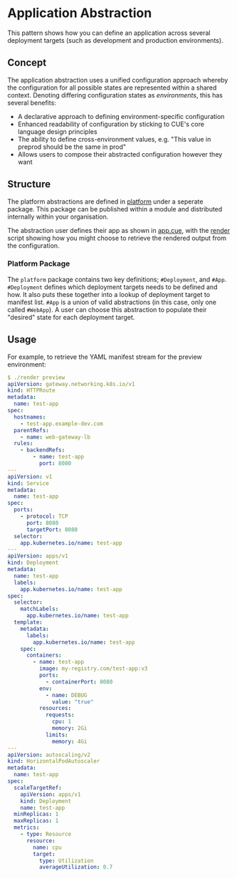# Application Abstraction

This pattern shows how you can define an application across several deployment targets (such as development and production environments).

## Concept

The application abstraction uses a unified configuration approach whereby the configuration for all possible states are represented within a shared context. Denoting differing configuration states as *environments*, this has several benefits:
- A declarative approach to defining environment-specific configuration
- Enhanced readability of configuration by sticking to CUE's core language design principles
- The ability to define cross-environment values, e.g. "This value in preprod should be the same in prod"
- Allows users to compose their abstracted configuration however they want

## Structure

The platform abstractions are defined in [platform](./platform/) under a seperate package. This package can be published within a module and distributed internally within your organisation.

The abstraction user defines their app as shown in [app.cue](./app.cue), with the [render](./render) script showing how you might choose to retrieve the rendered output from the configuration.

### Platform Package

The `platform` package contains two key definitions; `#Deployment`, and `#App`. `#Deployment` defines which deployment targets needs to be defined and how. It also puts these together into a lookup of deployment target to manifest list. `#App` is a union of valid abstractions (in this case, only one called `#WebApp`). A user can choose this abstraction to populate their "desired" state for each deployment target.

## Usage

For example, to retrieve the YAML manifest stream for the preview environment:
```yaml
$ ./render preview
apiVersion: gateway.networking.k8s.io/v1
kind: HTTPRoute
metadata:
  name: test-app
spec:
  hostnames:
    - test-app.example-dev.com
  parentRefs:
    - name: web-gateway-lb
  rules:
    - backendRefs:
        - name: test-app
          port: 8080
---
apiVersion: v1
kind: Service
metadata:
  name: test-app
spec:
  ports:
    - protocol: TCP
      port: 8080
      targetPort: 8080
  selector:
    app.kubernetes.io/name: test-app
---
apiVersion: apps/v1
kind: Deployment
metadata:
  name: test-app
  labels:
    app.kubernetes.io/name: test-app
spec:
  selector:
    matchLabels:
      app.kubernetes.io/name: test-app
  template:
    metadata:
      labels:
        app.kubernetes.io/name: test-app
    spec:
      containers:
        - name: test-app
          image: my-registry.com/test-app:v3
          ports:
            - containerPort: 8080
          env:
            - name: DEBUG
              value: "true"
          resources:
            requests:
              cpu: 1
              memory: 2Gi
            limits:
              memory: 4Gi
---
apiVersion: autoscaling/v2
kind: HorizontalPodAutoscaler
metadata:
  name: test-app
spec:
  scaleTargetRef:
    apiVersion: apps/v1
    kind: Deployment
    name: test-app
  minReplicas: 1
  maxReplicas: 1
  metrics:
    - type: Resource
      resource:
        name: cpu
        target:
          type: Utilization
          averageUtilization: 0.7

```
